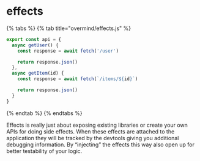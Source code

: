 # effects

{% tabs %}
{% tab title="overmind/effects.js" %}
```typescript
export const api = {
  async getUser() {
    const response = await fetch('/user')

    return response.json()
  },
  async getItem(id) {
    const response = await fetch(`/items/${id}`)

    return response.json()
  }
}
```
{% endtab %}
{% endtabs %}

Effects is really just about exposing existing libraries or create your own APIs for doing side effects. When these effects are attached to the application they will be tracked by the devtools giving you additional debugging information. By “injecting” the effects this way also open up for better testability of your logic.


